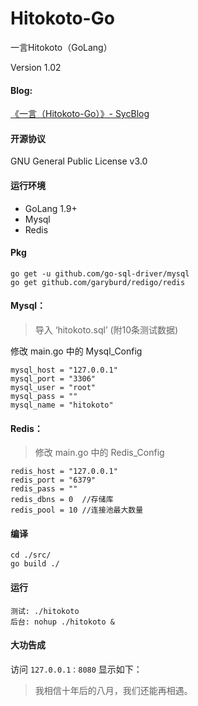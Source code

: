 # Hitokoto-Go

一言Hitokoto（GoLang）

Version 1.02

#### Blog: 
[《一言（Hitokoto-Go）》- SycBlog][1]

#### 开源协议
GNU General Public License v3.0

#### 运行环境
 - GoLang 1.9+
 - Mysql
 - Redis

#### Pkg
    go get -u github.com/go-sql-driver/mysql
    go get github.com/garyburd/redigo/redis

#### Mysql：
> 导入 ‘hitokoto.sql’ (附10条测试数据)

修改 main.go 中的 Mysql_Config

    mysql_host = "127.0.0.1" 
	mysql_port = "3306"      
    mysql_user = "root"
    mysql_pass = ""
	mysql_name = "hitokoto"

#### Redis：
> 修改 main.go 中的 Redis_Config

    redis_host = "127.0.0.1"
	redis_port = "6379"
    redis_pass = ""
	redis_dbns = 0  //存储库
	redis_pool = 10 //连接池最大数量

#### 编译  
    cd ./src/
    go build ./

#### 运行
    测试: ./hitokoto
    后台: nohup ./hitokoto &

#### 大功告成
访问 `127.0.0.1：8080` 显示如下：
> 我相信十年后的八月，我们还能再相遇。

[1]: https://www.mfeng.cc/archives/2018/02/23/Hitokoto-Go.html